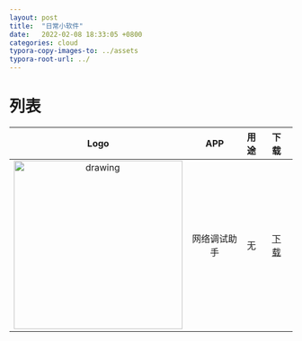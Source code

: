 ```yaml
---
layout: post
title:  "日常小软件"
date:   2022-02-08 18:33:05 +0800
categories: cloud
typora-copy-images-to: ../assets
typora-root-url: ../
---
```


# 列表

| Logo | APP | 用途 | 下载 |
| :----: | :----: | :---- | :---- |
| <img src="./assets/NetAssit.png" alt="drawing" width="300"/> | 网络调试助手 | 无 | [下载][1] |


[1]: https://github.com/kangear/daily_software/raw/main/NetAssist.rar